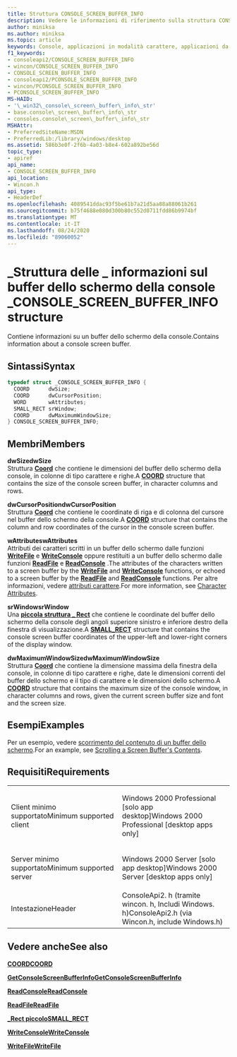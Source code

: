 ```yaml
---
title: Struttura CONSOLE_SCREEN_BUFFER_INFO
description: Vedere le informazioni di riferimento sulla struttura CONSOLE_SCREEN_BUFFER_INFO, che contiene informazioni su un buffer dello schermo della console.
author: miniksa
ms.author: miniksa
ms.topic: article
keywords: Console, applicazioni in modalità carattere, applicazioni da riga di comando, applicazioni Terminal, API console
f1_keywords:
- consoleapi2/CONSOLE_SCREEN_BUFFER_INFO
- wincon/CONSOLE_SCREEN_BUFFER_INFO
- CONSOLE_SCREEN_BUFFER_INFO
- consoleapi2/PCONSOLE_SCREEN_BUFFER_INFO
- wincon/PCONSOLE_SCREEN_BUFFER_INFO
- PCONSOLE_SCREEN_BUFFER_INFO
MS-HAID:
- '\_win32\_console\_screen\_buffer\_info\_str'
- base.console\_screen\_buffer\_info\_str
- consoles.console\_screen\_buffer\_info\_str
MSHAttr:
- PreferredSiteName:MSDN
- PreferredLib:/library/windows/desktop
ms.assetid: 586b3e0f-2f6b-4a03-b8e4-602a892be56d
topic_type:
- apiref
api_name:
- CONSOLE_SCREEN_BUFFER_INFO
api_location:
- Wincon.h
api_type:
- HeaderDef
ms.openlocfilehash: 4089541ddac93f5be61b7a21d5aa88a88061b261
ms.sourcegitcommit: b75f4688e080d300b80c552d0711fdd86b9974bf
ms.translationtype: MT
ms.contentlocale: it-IT
ms.lasthandoff: 08/24/2020
ms.locfileid: "89060052"
---
```

# <a name="console_screen_buffer_info-structure"></a><span data-ttu-id="5f093-104">\_Struttura delle \_ informazioni sul buffer dello schermo della console \_</span><span class="sxs-lookup"><span data-stu-id="5f093-104">CONSOLE\_SCREEN\_BUFFER\_INFO structure</span></span>


<span data-ttu-id="5f093-105">Contiene informazioni su un buffer dello schermo della console.</span><span class="sxs-lookup"><span data-stu-id="5f093-105">Contains information about a console screen buffer.</span></span>

<a name="syntax"></a><span data-ttu-id="5f093-106">Sintassi</span><span class="sxs-lookup"><span data-stu-id="5f093-106">Syntax</span></span>
------

```C
typedef struct _CONSOLE_SCREEN_BUFFER_INFO {
  COORD      dwSize;
  COORD      dwCursorPosition;
  WORD       wAttributes;
  SMALL_RECT srWindow;
  COORD      dwMaximumWindowSize;
} CONSOLE_SCREEN_BUFFER_INFO;
```

<a name="members"></a><span data-ttu-id="5f093-107">Membri</span><span class="sxs-lookup"><span data-stu-id="5f093-107">Members</span></span>
-------

<span data-ttu-id="5f093-108">**dwSize**</span><span class="sxs-lookup"><span data-stu-id="5f093-108">**dwSize**</span></span>  
<span data-ttu-id="5f093-109">Struttura [**Coord**](coord-str.md) che contiene le dimensioni del buffer dello schermo della console, in colonne di tipo carattere e righe.</span><span class="sxs-lookup"><span data-stu-id="5f093-109">A [**COORD**](coord-str.md) structure that contains the size of the console screen buffer, in character columns and rows.</span></span>

<span data-ttu-id="5f093-110">**dwCursorPosition**</span><span class="sxs-lookup"><span data-stu-id="5f093-110">**dwCursorPosition**</span></span>  
<span data-ttu-id="5f093-111">Struttura [**Coord**](coord-str.md) che contiene le coordinate di riga e di colonna del cursore nel buffer dello schermo della console.</span><span class="sxs-lookup"><span data-stu-id="5f093-111">A [**COORD**](coord-str.md) structure that contains the column and row coordinates of the cursor in the console screen buffer.</span></span>

<span data-ttu-id="5f093-112">**wAttributes**</span><span class="sxs-lookup"><span data-stu-id="5f093-112">**wAttributes**</span></span>  
<span data-ttu-id="5f093-113">Attributi dei caratteri scritti in un buffer dello schermo dalle funzioni [**WriteFile**](https://msdn.microsoft.com/library/windows/desktop/aa365747) e [**WriteConsole**](writeconsole.md) oppure restituiti a un buffer dello schermo dalle funzioni [**ReadFile**](https://msdn.microsoft.com/library/windows/desktop/aa365467) e [**ReadConsole**](readconsole.md) .</span><span class="sxs-lookup"><span data-stu-id="5f093-113">The attributes of the characters written to a screen buffer by the [**WriteFile**](https://msdn.microsoft.com/library/windows/desktop/aa365747) and [**WriteConsole**](writeconsole.md) functions, or echoed to a screen buffer by the [**ReadFile**](https://msdn.microsoft.com/library/windows/desktop/aa365467) and [**ReadConsole**](readconsole.md) functions.</span></span> <span data-ttu-id="5f093-114">Per altre informazioni, vedere [attributi carattere](console-screen-buffers.md#_win32_font_attributes).</span><span class="sxs-lookup"><span data-stu-id="5f093-114">For more information, see [Character Attributes](console-screen-buffers.md#_win32_font_attributes).</span></span>

<span data-ttu-id="5f093-115">**srWindow**</span><span class="sxs-lookup"><span data-stu-id="5f093-115">**srWindow**</span></span>  
<span data-ttu-id="5f093-116">Una [**piccola struttura \_ Rect**](small-rect-str.md) che contiene le coordinate del buffer dello schermo della console degli angoli superiore sinistro e inferiore destro della finestra di visualizzazione.</span><span class="sxs-lookup"><span data-stu-id="5f093-116">A [**SMALL\_RECT**](small-rect-str.md) structure that contains the console screen buffer coordinates of the upper-left and lower-right corners of the display window.</span></span>

<span data-ttu-id="5f093-117">**dwMaximumWindowSize**</span><span class="sxs-lookup"><span data-stu-id="5f093-117">**dwMaximumWindowSize**</span></span>  
<span data-ttu-id="5f093-118">Struttura [**Coord**](coord-str.md) che contiene la dimensione massima della finestra della console, in colonne di tipo carattere e righe, date le dimensioni correnti del buffer dello schermo e il tipo di carattere e le dimensioni dello schermo.</span><span class="sxs-lookup"><span data-stu-id="5f093-118">A [**COORD**](coord-str.md) structure that contains the maximum size of the console window, in character columns and rows, given the current screen buffer size and font and the screen size.</span></span>

<a name="examples"></a><span data-ttu-id="5f093-119">Esempi</span><span class="sxs-lookup"><span data-stu-id="5f093-119">Examples</span></span>
--------

<span data-ttu-id="5f093-120">Per un esempio, vedere [scorrimento del contenuto di un buffer dello schermo](scrolling-a-screen-buffer-s-contents.md).</span><span class="sxs-lookup"><span data-stu-id="5f093-120">For an example, see [Scrolling a Screen Buffer's Contents](scrolling-a-screen-buffer-s-contents.md).</span></span>

<a name="requirements"></a><span data-ttu-id="5f093-121">Requisiti</span><span class="sxs-lookup"><span data-stu-id="5f093-121">Requirements</span></span>
------------

<table>
<colgroup>
<col width="50%" />
<col width="50%" />
</colgroup>
<tbody>
<tr class="odd">
<td><p><span data-ttu-id="5f093-122">Client minimo supportato</span><span class="sxs-lookup"><span data-stu-id="5f093-122">Minimum supported client</span></span></p></td>
<td><p><span data-ttu-id="5f093-123">Windows 2000 Professional [solo app desktop]</span><span class="sxs-lookup"><span data-stu-id="5f093-123">Windows 2000 Professional [desktop apps only]</span></span></p></td>
</tr>
<tr class="even">
<td><p><span data-ttu-id="5f093-124">Server minimo supportato</span><span class="sxs-lookup"><span data-stu-id="5f093-124">Minimum supported server</span></span></p></td>
<td><p><span data-ttu-id="5f093-125">Windows 2000 Server [solo app desktop]</span><span class="sxs-lookup"><span data-stu-id="5f093-125">Windows 2000 Server [desktop apps only]</span></span></p></td>
</tr>
<tr class="odd">
<td><p><span data-ttu-id="5f093-126">Intestazione</span><span class="sxs-lookup"><span data-stu-id="5f093-126">Header</span></span></p></td>
<td><span data-ttu-id="5f093-127">ConsoleApi2. h (tramite wincon. h, Includi Windows. h)</span><span class="sxs-lookup"><span data-stu-id="5f093-127">ConsoleApi2.h (via Wincon.h, include Windows.h)</span></span></td>
</tr>
</tbody>
</table>

## <a name="span-idsee_alsospansee-also"></a><span data-ttu-id="5f093-128"><span id="see_also"></span>Vedere anche</span><span class="sxs-lookup"><span data-stu-id="5f093-128"><span id="see_also"></span>See also</span></span>


[<span data-ttu-id="5f093-129">**COORD**</span><span class="sxs-lookup"><span data-stu-id="5f093-129">**COORD**</span></span>](coord-str.md)

[<span data-ttu-id="5f093-130">**GetConsoleScreenBufferInfo**</span><span class="sxs-lookup"><span data-stu-id="5f093-130">**GetConsoleScreenBufferInfo**</span></span>](getconsolescreenbufferinfo.md)

[<span data-ttu-id="5f093-131">**ReadConsole**</span><span class="sxs-lookup"><span data-stu-id="5f093-131">**ReadConsole**</span></span>](readconsole.md)

[<span data-ttu-id="5f093-132">**ReadFile**</span><span class="sxs-lookup"><span data-stu-id="5f093-132">**ReadFile**</span></span>](https://msdn.microsoft.com/library/windows/desktop/aa365467)

[<span data-ttu-id="5f093-133">**\_Rect piccolo**</span><span class="sxs-lookup"><span data-stu-id="5f093-133">**SMALL\_RECT**</span></span>](small-rect-str.md)

[<span data-ttu-id="5f093-134">**WriteConsole**</span><span class="sxs-lookup"><span data-stu-id="5f093-134">**WriteConsole**</span></span>](writeconsole.md)

[<span data-ttu-id="5f093-135">**WriteFile**</span><span class="sxs-lookup"><span data-stu-id="5f093-135">**WriteFile**</span></span>](https://msdn.microsoft.com/library/windows/desktop/aa365747)

 

 




